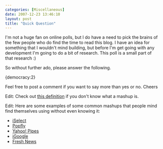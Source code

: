 ```yaml
---
categories: [Miscellaneous]
date: 2007-12-23 13:46:10
layout: post
title: "Quick Question"
---
```

I'm not a huge fan on online polls, but I do have a need to pick the brains of the few people who do find the time to read this blog.  I have an idea for something that I wouldn't mind building, but before I'm get going with any development I'm going to do a bit of research. This poll is a small part of that research :)<!--more-->

So without further ado, please answer the following.


<div>{democracy:2}</div>

Feel free to post a comment if you want to say more than yes or no. Cheers

Edit: Check out <a href="http://en.wikipedia.org/wiki/Mashup_(web_application_hybrid)" title="Mashup">this definition</a> if you don't know what a mashup is.

Edit: Here are some examples of some common mashups that people mind find themselves using without even knowing it:
<ul>
<li><a href="http://iselect.com.au/" title="iSelect">iSelect</a></li>
<li><a href="http://www.popfly.ms/" title="Popfly">Popfly</a></li>
<li><a href="http://pipes.yahoo.com/" title="Yahoo! Pipes">Yahoo! Pipes</a></li>
<li><a href="http://www.google.com/ig" title="iGoogle">iGoogle</a></li>
<li><a href="http://freshnews.org/" title="Fresh News">Fresh News</a></li>
</ul>
